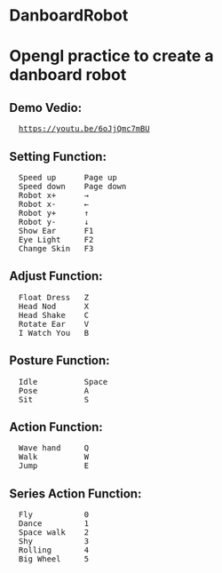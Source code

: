# DanboardRobot
<h1>Opengl practice to create a danboard robot</h1>
<h2>Demo Vedio:<br></h2>
<p><pre>
  <a href="https://youtu.be/6oJjQmc7mBU">https://youtu.be/6oJjQmc7mBU</a>
</pre></p>

<h2>Setting Function:<br></h2>
<p><pre>
  Speed up      Page up
  Speed down    Page down
  Robot x+      →
  Robot x-      ←
  Robot y+      ↑
  Robot y-      ↓
  Show Ear      F1
  Eye Light     F2
  Change Skin   F3
</pre></p>

<h2>Adjust Function:<br></h2>
<p><pre>
  Float Dress   Z
  Head Nod      X
  Head Shake    C
  Rotate Ear    V
  I Watch You   B
</pre></p>

<h2>Posture Function:<br></h2>
<p><pre>
  Idle          Space
  Pose          A
  Sit           S
</pre></p>

<h2>Action Function:<br></h2>
<p><pre>
  Wave hand     Q
  Walk          W
  Jump          E
</pre></p>

<h2>Series Action Function:<br></h2>
<p><pre>
  Fly           0
  Dance         1
  Space walk    2
  Shy           3
  Rolling       4
  Big Wheel     5
</pre></p>
